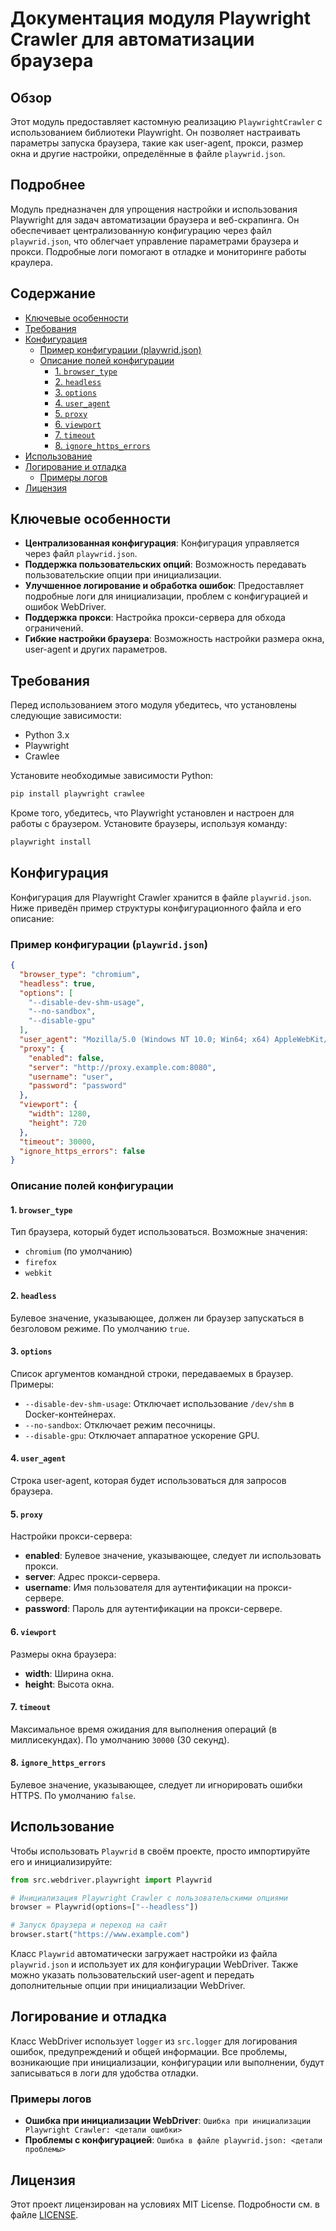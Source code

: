 # Документация модуля Playwright Crawler для автоматизации браузера

## Обзор

Этот модуль предоставляет кастомную реализацию `PlaywrightCrawler` с использованием библиотеки Playwright. Он позволяет настраивать параметры запуска браузера, такие как user-agent, прокси, размер окна и другие настройки, определённые в файле `playwrid.json`.

## Подробнее

Модуль предназначен для упрощения настройки и использования Playwright для задач автоматизации браузера и веб-скрапинга. Он обеспечивает централизованную конфигурацию через файл `playwrid.json`, что облегчает управление параметрами браузера и прокси. Подробные логи помогают в отладке и мониторинге работы краулера.

## Содержание

- [Ключевые особенности](#ключевые-особенности)
- [Требования](#требования)
- [Конфигурация](#конфигурация)
  - [Пример конфигурации (playwrid.json)](#пример-конфигурации-playwridjson)
  - [Описание полей конфигурации](#описание-полей-конфигурации)
    - [1. `browser_type`](#1-browser_type)
    - [2. `headless`](#2-headless)
    - [3. `options`](#3-options)
    - [4. `user_agent`](#4-user_agent)
    - [5. `proxy`](#5-proxy)
    - [6. `viewport`](#6-viewport)
    - [7. `timeout`](#7-timeout)
    - [8. `ignore_https_errors`](#8-ignore_https_errors)
- [Использование](#использование)
- [Логирование и отладка](#логирование-и-отладка)
  - [Примеры логов](#примеры-логов)
- [Лицензия](#лицензия)

## Ключевые особенности

- **Централизованная конфигурация**: Конфигурация управляется через файл `playwrid.json`.
- **Поддержка пользовательских опций**: Возможность передавать пользовательские опции при инициализации.
- **Улучшенное логирование и обработка ошибок**: Предоставляет подробные логи для инициализации, проблем с конфигурацией и ошибок WebDriver.
- **Поддержка прокси**: Настройка прокси-сервера для обхода ограничений.
- **Гибкие настройки браузера**: Возможность настройки размера окна, user-agent и других параметров.

## Требования

Перед использованием этого модуля убедитесь, что установлены следующие зависимости:

- Python 3.x
- Playwright
- Crawlee

Установите необходимые зависимости Python:

```bash
pip install playwright crawlee
```

Кроме того, убедитесь, что Playwright установлен и настроен для работы с браузером. Установите браузеры, используя команду:

```bash
playwright install
```

## Конфигурация

Конфигурация для Playwright Crawler хранится в файле `playwrid.json`. Ниже приведён пример структуры конфигурационного файла и его описание:

### Пример конфигурации (`playwrid.json`)

```json
{
  "browser_type": "chromium",
  "headless": true,
  "options": [
    "--disable-dev-shm-usage",
    "--no-sandbox",
    "--disable-gpu"
  ],
  "user_agent": "Mozilla/5.0 (Windows NT 10.0; Win64; x64) AppleWebKit/537.36 (KHTML, like Gecko) Chrome/96.0.4664.110 Safari/537.36",
  "proxy": {
    "enabled": false,
    "server": "http://proxy.example.com:8080",
    "username": "user",
    "password": "password"
  },
  "viewport": {
    "width": 1280,
    "height": 720
  },
  "timeout": 30000,
  "ignore_https_errors": false
}
```

### Описание полей конфигурации

#### 1. `browser_type`

Тип браузера, который будет использоваться. Возможные значения:

- `chromium` (по умолчанию)
- `firefox`
- `webkit`

#### 2. `headless`

Булевое значение, указывающее, должен ли браузер запускаться в безголовом режиме. По умолчанию `true`.

#### 3. `options`

Список аргументов командной строки, передаваемых в браузер. Примеры:

- `--disable-dev-shm-usage`: Отключает использование `/dev/shm` в Docker-контейнерах.
- `--no-sandbox`: Отключает режим песочницы.
- `--disable-gpu`: Отключает аппаратное ускорение GPU.

#### 4. `user_agent`

Строка user-agent, которая будет использоваться для запросов браузера.

#### 5. `proxy`

Настройки прокси-сервера:

- **enabled**: Булевое значение, указывающее, следует ли использовать прокси.
- **server**: Адрес прокси-сервера.
- **username**: Имя пользователя для аутентификации на прокси-сервере.
- **password**: Пароль для аутентификации на прокси-сервере.

#### 6. `viewport`

Размеры окна браузера:

- **width**: Ширина окна.
- **height**: Высота окна.

#### 7. `timeout`

Максимальное время ожидания для выполнения операций (в миллисекундах). По умолчанию `30000` (30 секунд).

#### 8. `ignore_https_errors`

Булевое значение, указывающее, следует ли игнорировать ошибки HTTPS. По умолчанию `false`.

## Использование

Чтобы использовать `Playwrid` в своём проекте, просто импортируйте его и инициализируйте:

```python
from src.webdriver.playwright import Playwrid

# Инициализация Playwright Crawler с пользовательскими опциями
browser = Playwrid(options=["--headless"])

# Запуск браузера и переход на сайт
browser.start("https://www.example.com")
```

Класс `Playwrid` автоматически загружает настройки из файла `playwrid.json` и использует их для конфигурации WebDriver. Также можно указать пользовательский user-agent и передать дополнительные опции при инициализации WebDriver.

## Логирование и отладка

Класс WebDriver использует `logger` из `src.logger` для логирования ошибок, предупреждений и общей информации. Все проблемы, возникающие при инициализации, конфигурации или выполнении, будут записываться в логи для удобства отладки.

### Примеры логов

- **Ошибка при инициализации WebDriver**: `Ошибка при инициализации Playwright Crawler: <детали ошибки>`
- **Проблемы с конфигурацией**: `Ошибка в файле playwrid.json: <детали проблемы>`

## Лицензия

Этот проект лицензирован на условиях MIT License. Подробности см. в файле [LICENSE](../../LICENSE).